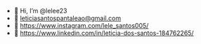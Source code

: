 - 👋 Hi, I’m @lelee23
- 📩 leticiasantospantaleao@gmail.com
- 📲 https://www.instagram.com/lele_santos005/
- 🔗 https://www.linkedin.com/in/leticia-dos-santos-184762265/

<!---
lelee23/lelee23 is a ✨ special ✨ repository because its `README.md` (this file) appears on your GitHub profile.
You can click the Preview link to take a look at your changes.
--->
